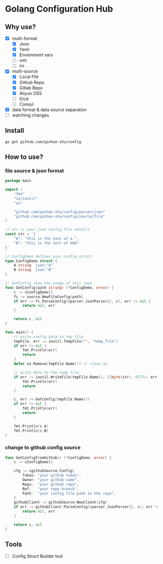 # Golang Configuration Hub

## Why use?
-[x] multi-format
    -[x] Json
    -[x] Yaml
    -[x] Envionment vars
    -[ ] xml
    -[ ] ini
-[x] multi-source
    -[x] Local File
    -[x] Github Repo
    -[x] Gitlab Repo
    -[x] Aliyun OSS
    -[ ] Etcd
    -[ ] Consul
-[x] data format & data source separation
-[ ] watching changes

## Install
```bash
go get github.com/qinhan-shu/config
```


## How to use?
### file source & json format
```go
package main

import (
	"fmt"
	"io/ioutil"
	"os"

	"github.com/qinhan-shu/config/parser/json"
	"github.com/qinhan-shu/config/source/file"
)

// str is your json config file details
const str = `{
    "A": "this is the test of a ",
    "B": "this is the test of bbb"
}`

// ConfigDemo defines your config struct
type ConfigDemo struct {
	A string `json:"A"`
	B string `json:"B"`
}

// GetConfig show the usage of this repo
func GetConfig(path string) (*ConfigDemo, error) {
	c := &ConfigDemo{}
	fc := source.NewFileConfig(path)
	if err := fc.ParseConfig(&parser.JsonParser{}, c); err != nil {
		return nil, err
	}

	return c, nil
}

func main() {
	// write config data to tmp file
	tmpFile, err := ioutil.TempFile("", "temp_file")
	if err != nil {
		fmt.Println(err)
		return
	}
	defer os.Remove(tmpFile.Name()) // clean up

	// write data to the temp file
	if err := ioutil.WriteFile(tmpFile.Name(), []byte(str), 0777); err != nil {
		fmt.Println(err)
		return
	}

	c, err := GetConfig(tmpFile.Name())
	if err != nil {
		fmt.Println(err)
		return
	}

	fmt.Println(c.A)
	fmt.Println(c.B)
}
```

### change to github config source
```go
func GetConfigFromGithub() (*ConfigDemo, error) {
	c := &ConfigDemo{}

	cfg := &githubSource.Config{
		Token: "your github token",
		Owner: "your github name",
		Repo:  "your github repo",
		Ref:   "your repo branch",
		Path:  "your config file path in the repo",
	}
	githubClient := githubSource.NewClient(cfg)
	if err := githubClient.ParseConfig(&parser.JsonParser{}, c); err != nil {
		return nil, err
	}

	return c, nil
}
```

## Tools
-[ ] Config Struct Builder tool